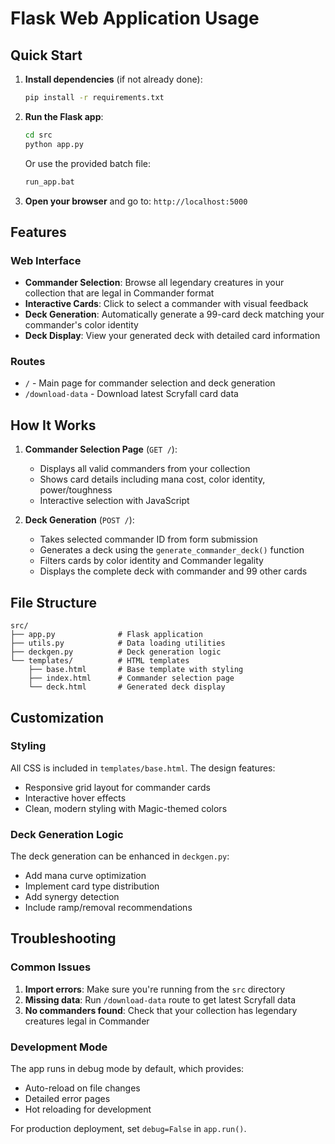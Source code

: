 # Flask Web Application Usage

## Quick Start

1. **Install dependencies** (if not already done):
   ```bash
   pip install -r requirements.txt
   ```

2. **Run the Flask app**:
   ```bash
   cd src
   python app.py
   ```
   
   Or use the provided batch file:
   ```bash
   run_app.bat
   ```

3. **Open your browser** and go to: `http://localhost:5000`

## Features

### Web Interface
- **Commander Selection**: Browse all legendary creatures in your collection that are legal in Commander format
- **Interactive Cards**: Click to select a commander with visual feedback
- **Deck Generation**: Automatically generate a 99-card deck matching your commander's color identity
- **Deck Display**: View your generated deck with detailed card information

### Routes
- `/` - Main page for commander selection and deck generation
- `/download-data` - Download latest Scryfall card data

## How It Works

1. **Commander Selection Page** (`GET /`):
   - Displays all valid commanders from your collection
   - Shows card details including mana cost, color identity, power/toughness
   - Interactive selection with JavaScript

2. **Deck Generation** (`POST /`):
   - Takes selected commander ID from form submission
   - Generates a deck using the `generate_commander_deck()` function
   - Filters cards by color identity and Commander legality
   - Displays the complete deck with commander and 99 other cards

## File Structure
```
src/
├── app.py              # Flask application
├── utils.py            # Data loading utilities
├── deckgen.py          # Deck generation logic
└── templates/          # HTML templates
    ├── base.html       # Base template with styling
    ├── index.html      # Commander selection page
    └── deck.html       # Generated deck display
```

## Customization

### Styling
All CSS is included in `templates/base.html`. The design features:
- Responsive grid layout for commander cards
- Interactive hover effects
- Clean, modern styling with Magic-themed colors

### Deck Generation Logic
The deck generation can be enhanced in `deckgen.py`:
- Add mana curve optimization
- Implement card type distribution
- Add synergy detection
- Include ramp/removal recommendations

## Troubleshooting

### Common Issues
1. **Import errors**: Make sure you're running from the `src` directory
2. **Missing data**: Run `/download-data` route to get latest Scryfall data
3. **No commanders found**: Check that your collection has legendary creatures legal in Commander

### Development Mode
The app runs in debug mode by default, which provides:
- Auto-reload on file changes
- Detailed error pages
- Hot reloading for development

For production deployment, set `debug=False` in `app.run()`.
